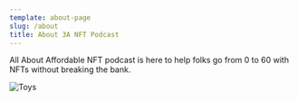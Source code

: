 ```yaml
---
template: about-page
slug: /about
title: About 3A NFT Podcast
---
```

All About Affordable NFT podcast is here to help folks go from 0 to 60 with NFTs without breaking the bank. 

![Toys](/assets/3anft-logo-1-.png "Toys")